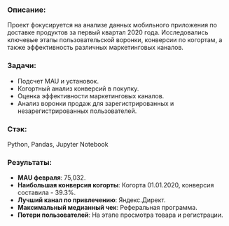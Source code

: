 ### Описание:

Проект фокусируется на анализе данных мобильного приложения по доставке продуктов за первый квартал 2020 года. Исследовались ключевые этапы пользовательской воронки, конверсии по когортам, а также эффективность различных маркетинговых каналов.

### Задачи:

- Подсчет MAU и установок.
- Когортный анализ конверсий в покупку.
- Оценка эффективности маркетинговых каналов.
- Анализ воронки продаж для зарегистрированных и незарегистрированных пользователей.

### Стэк:

Python, Pandas, Jupyter Notebook

### Результаты:

- **MAU февраля**: 75,032.
- **Наибольшая конверсия когорты**: Когорта 01.01.2020, конверсия составила - 39.3%.
- **Лучший канал по привлечению**: Яндекс.Директ.
- **Максимальный медианный чек**: Реферальная программа.
- **Потери пользователей**: На этапе просмотра товара и регистрации.
